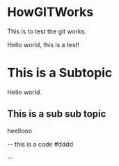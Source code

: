 # HowGITWorks
This is to test the git works.

Hello world, this is a test!

# This is a Subtopic

Hello world.

## This is a sub sub topic

heellooo

--
this is a code
#dddd 

--
